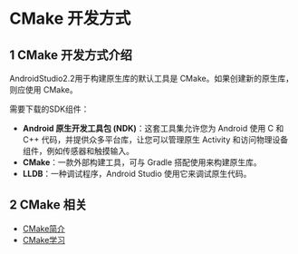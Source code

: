 # CMake 开发方式

## 1 CMake 开发方式介绍

AndroidStudio2.2用于构建原生库的默认工具是 CMake。如果创建新的原生库，则应使用 CMake。

需要下载的SDK组件：

- **Android 原生开发工具包 (NDK)**：这套工具集允许您为 Android 使用 C 和 C++ 代码，并提供众多平台库，让您可以管理原生 Activity 和访问物理设备组件，例如传感器和触摸输入。
- **CMake**：一款外部构建工具，可与 Gradle 搭配使用来构建原生库。
- **LLDB**：一种调试程序，Android Studio 使用它来调试原生代码。

## 2 CMake 相关

- [CMake简介](../../C&CPP/04-Cmake/cmake-01-简介.md)
- [CMake学习](../../C&CPP/04-Cmake/cmake-02-基础.md)
